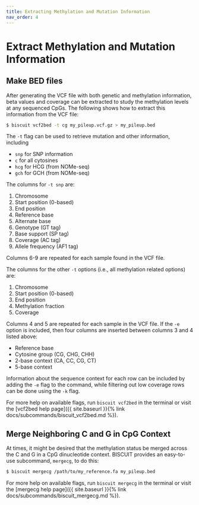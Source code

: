 ```yaml
---
title: Extracting Methylation and Mutation Information
nav_order: 4
---
```


# Extract Methylation and Mutation Information

## Make BED files

After generating the VCF file with both genetic and methylation information, beta values and coverage can be extracted
to study the methylation levels at any sequenced CpGs. The following shows how to extract this information from the VCF
file:
```bash
$ biscuit vcf2bed -t cg my_pileup.vcf.gz > my_pileup.bed
```

The `-t` flag can be used to retrieve mutation and other information, including

  - `snp` for SNP information
  - `c` for all cytosines
  - `hcg` for HCG (from NOMe-seq)
  - `gch` for GCH (from NOMe-seq)

The columns for `-t snp` are:

  1. Chromosome
  2. Start position (0-based)
  3. End position
  4. Reference base
  5. Alternate base
  6. Genotype (GT tag)
  7. Base support (SP tag)
  8. Coverage (AC tag)
  9. Allele frequency (AF1 tag)

Columns 6-9 are repeated for each sample found in the VCF file.

The columns for the other `-t` options (i.e., all methylation related options) are:

  1. Chromosome
  2. Start position (0-based)
  3. End position
  4. Methylation fraction
  5. Coverage

Columns 4 and 5 are repeated for each sample in the VCF file. If the `-e` option is included, then four columns are
inserted between columns 3 and 4 listed above:

  - Reference base
  - Cytosine group (CG, CHG, CHH)
  - 2-base context (CA, CC, CG, CT)
  - 5-base context
  
Information about the sequence context for each row can be included by adding the `-e` flag to the command, while
filtering out low coverage rows can be done using the `-k` flag.

For more help on available flags, run `biscuit vcf2bed` in the terminal or visit the
[vcf2bed help page]({{ site.baseurl }}{% link docs/subcommands/biscuit_vcf2bed.md %}).

## Merge Neighboring C and G in CpG Context

At times, it might be desired that the methylation status be merged across the C and G in a CpG dinucleotide context.
BISCUIT provides an easy-to-use subcommand, `mergecg`, to do this:
```bash
$ biscuit mergecg /path/to/my_reference.fa my_pileup.bed
```

For more help on available flags, run `biscuit mergecg` in the terminal or visit the
[mergecg help page]({{ site.baseurl }}{% link docs/subcommands/biscuit_mergecg.md %}).
